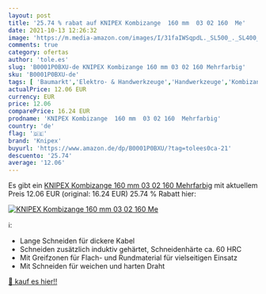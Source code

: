 ```yaml
---
layout: post
title: '25.74 % rabat auf KNIPEX Kombizange  160 mm  03 02 160  Me'
date: 2021-10-13 12:26:32
image: 'https://m.media-amazon.com/images/I/31faIWSqpdL._SL500_._SL400_.jpg'
comments: true
category: ofertas
author: 'tole.es'
slug: 'B0001P0BXU-de KNIPEX Kombizange 160 mm 03 02 160 Mehrfarbig'
sku: 'B0001P0BXU-de'
tags: [ 'Baumarkt','Elektro- & Handwerkzeuge','Handwerkzeuge','Kombizangen','Zangen & Kneifzangen','knipex', ]
actualPrice: 12.06 EUR
currency: EUR
price: 12.06
comparePrice: 16.24 EUR
prodname: 'KNIPEX Kombizange  160 mm  03 02 160  Mehrfarbig'
country: 'de'
flag: '🇩🇪'
brand: 'Knipex'
buyurl: 'https://www.amazon.de/dp/B0001P0BXU/?tag=tolees0ca-21'
descuento: '25.74'
average: '12.06'
---
```


Es gibt ein [KNIPEX Kombizange  160 mm  03 02 160  Mehrfarbig](https://www.amazon.de/dp/B0001P0BXU/?tag=tolees0ca-21) mit aktuellem Preis 12.06 EUR (original: 16.24 EUR) 25.74 % Rabatt hier:

[![KNIPEX Kombizange  160 mm  03 02 160  Me](https://m.media-amazon.com/images/I/31faIWSqpdL._SL500_._SL400_.jpg)](https://www.amazon.de/dp/B0001P0BXU/?tag=tolees0ca-21)

ℹ️:

- Lange Schneiden für dickere Kabel
- Schneiden zusätzlich induktiv gehärtet, Schneidenhärte ca. 60 HRC
- Mit Greifzonen für Flach- und Rundmaterial für vielseitigen Einsatz
- Mit Schneiden für weichen und harten Draht

[🛒 kauf es hier!!](https://www.amazon.de/dp/B0001P0BXU/?tag=tolees0ca-21)
